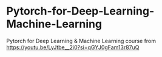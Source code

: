 # Pytorch-for-Deep-Learning-Machine-Learning
Pytorch for Deep Learning &amp; Machine Learning course from https://youtu.be/LyJtbe__2i0?si=qGYJ0gFam13r87uQ 
